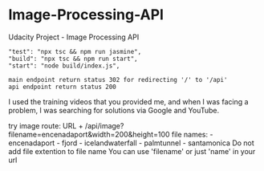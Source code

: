 # Image-Processing-API

Udacity Project - Image Processing API

    "test": "npx tsc && npm run jasmine",
    "build": "npx tsc && npm run start",
    "start": "node build/index.js",

    main endpoint return status 302 for redirecting '/' to '/api'
    api endpoint return status 200

I used the training videos that you provided me, and when I was facing a problem, I was searching for solutions via Google and YouTube.

try image route:
    URL + /api/image?filename=encenadaport&width=200&height=100
        file names:
            - encenadaport
            - fjord
            - icelandwaterfall
            - palmtunnel
            - santamonica
    Do not add file extention to file name
    You can use 'filename' or just 'name' in your url
